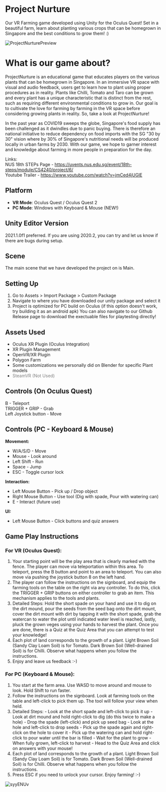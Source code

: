 # Project Nurture
Our VR Farming game developed using Unity for the Oculus Quest! Set in a beautiful farm, learn about planting various crops that can be homegrown in Singapore and the best conditions to grow them! :)

![ProjectNurturePreview](https://user-images.githubusercontent.com/7495242/114734568-eb0afe00-9d76-11eb-944a-69ad0d34878f.PNG)

# What is our game about? 
ProjectNurture is an educational game that educates players on the various plants that can be homegrown in Singapore. In an immersive VR space with visual and audio feedback, users get to learn how to plant using proper procedures as in reality. Plants like Chilli, Tomato and Taro can be grown and every plant has a unique characteristic that is distinct from the rest, such as requiring different environmental conditions to grow in. Our goal is to cultivate the love for farming by farming in the VR space before considering growing plants in reality. So, take a look at ProjectNurture!

In the past year as COVID19 sweeps the globe, Singapore's food supply has been challenged as it dwindles due to panic buying. There is therefore an national initiative to reduce dependency on food imports with the SG "30 by 30" vision where by 30% of Singapore's nutritional needs will be produced locally in urban farms by 2030. With our game, we hope to garner interest and knowledge about farming in more people in preparation for the day.

Links: <br/>
NUS 18th STEPs Page - https://uvents.nus.edu.sg/event/18th-steps/module/CS4240/project/6/ <br/>
Youtube Trailer - https://www.youtube.com/watch?v=jmCed4jUGlE

## Platform
- **VR Mode**: Oculus Quest / Oculus Quest 2
- **PC Mode**: Windows with Keyboard & Mouse (NEW!)

## Unity Editor Version
2021.1.0f1 preferred. If you are using 2020.2, you can try and let us know if there are bugs during setup.

## Scene
The main scene that we have developed the project on is Main.

## Setting Up
1. Go to Assets > Import Package > Custom Package
2. Navigate to where you have downloaded our unity package and select it
3. Project is optimized for PC build on Oculus (if this option doesn't work, try building it as an android apk)
You can also navigate to our Github Release page to download the exectuable files for playtesting directly!

## Assets Used
- Oculus XR Plugin (Oculus Integration)
- XR Plugin Management
- OpenVR/XR Plugin
- Polygon Farm
- Some customizations we personally did on Blender for specific Plant models
- <span style="color:gray">SteamVR (Not Used)</span>

## Controls (On Oculus Quest)
B - Teleport <br/>
TRIGGER + GRIP - Grab <br/>
Left Joystick button - Move <br/>

## Controls (PC - Keyboard & Mouse)
**Movement:**
- W/A/S/D - Move
- Mouse - Look around
- Left Shift - Run
- Space - Jump
- ESC - Toggle cursor lock

**Interaction:**
- Left Mouse Button - Pick up / Drop object
- Right Mouse Button - Use tool (Dig with spade, Pour with watering can)
- E - Interact (future use)

**UI:**
- Left Mouse Button - Click buttons and quiz answers

## Game Play Instructions

### For VR (Oculus Quest):
<ol>
<li>Your starting point will be the play area that is clearly marked with the fence.
The player can move via teleportation within this area. To teleport, press the B button and point to an area to teleport. You can also move via pushing the joystick button 8 on the left hand.</li>

<li>The player can follow the instructions on the signboard, and equip the farming tools on the table on the right via any controller. To do this, click the TRIGGER + GRIP buttons on either controller to grab an item. This mechanism applies to the tools and plants.</li>

<li>Detailed Steps: Hold the short spade on your hand and use it to dig on the dirt mound, pour the seeds from the seed bag onto the dirt mount, cover the dirt mount with dirt by tapping it with the short spade, grab the watercan to water the plot until indicated water level is reached, lastly, pluck the grown veges using your hands to harvest the plant. Once you are done, there is a Quiz at the Quiz Area that you can attempt to test your knowledge!</li>

<li>Each plot of land corresponds to the growth of a plant. Light Brown Soil (Sandy Clay Loam Soil) is for Tomato. Dark Brown Soil (Well-drained Soil) is for Chilli. Observe what happens when you follow the instructions.</li> 

<li>Enjoy and leave us feedback :-)</li>
</ol>

### For PC (Keyboard & Mouse):
<ol>
<li>You start at the farm area. Use WASD to move around and mouse to look. Hold Shift to run faster.</li>

<li>Follow the instructions on the signboard. Look at farming tools on the table and left-click to pick them up. The tool will follow your view when held.</li>

<li>Detailed Steps: 
   - Look at the short spade and left-click to pick it up
   - Look at dirt mound and hold right-click to dig (do this twice to make a hole)
   - Drop the spade (left-click) and pick up seed bag
   - Look at the hole and left-click to drop seeds
   - Pick up the spade again and right-click on the hole to cover it
   - Pick up the watering can and hold right-click to pour water until the bar is filled
   - Wait for the plant to grow
   - When fully grown, left-click to harvest
   - Head to the Quiz Area and click on answers with your mouse!</li>

<li>Each plot of land corresponds to the growth of a plant. Light Brown Soil (Sandy Clay Loam Soil) is for Tomato. Dark Brown Soil (Well-drained Soil) is for Chilli. Observe what happens when you follow the instructions.</li>

<li>Press ESC if you need to unlock your cursor. Enjoy farming! :-)</li>
</ol>

![syyENUv](https://user-images.githubusercontent.com/7495242/114736017-51445080-9d78-11eb-84ab-12ce8a27377c.png)
